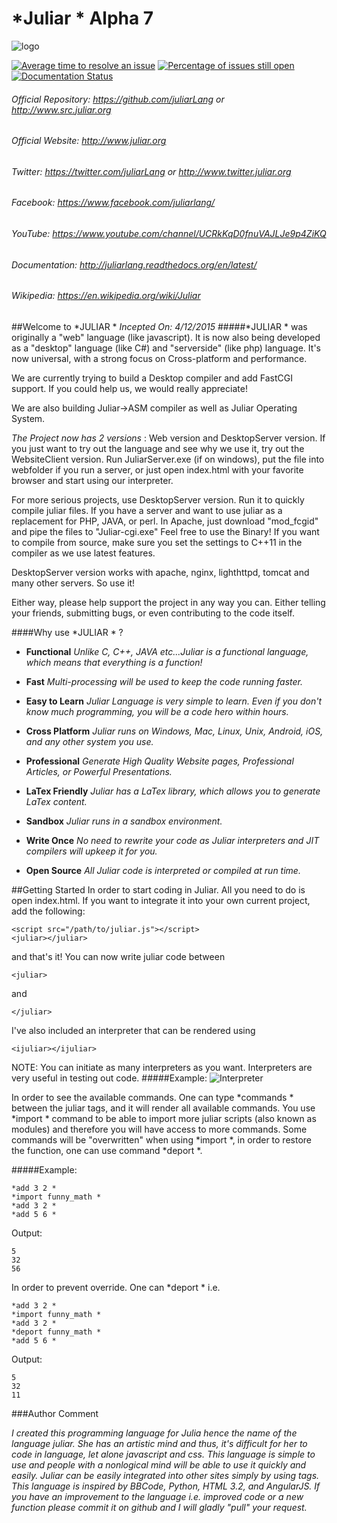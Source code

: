 # *Juliar * Alpha 7
![logo](https://cloud.githubusercontent.com/assets/11934545/9560198/1641db26-4dd6-11e5-8b7d-8aaf54ca2ea1.png)

[![Average time to resolve an issue](http://isitmaintained.com/badge/resolution/juliarLang/juliar.svg)](http://isitmaintained.com/project/juliarLang/juliar "Average time to resolve an issue")
[![Percentage of issues still open](http://isitmaintained.com/badge/open/juliarLang/juliar.svg)](http://isitmaintained.com/project/juliarLang/juliar "Percentage of issues still open")
[![Documentation Status](https://readthedocs.org/projects/juliarlang/badge/?version=latest)](http://juliarlang.readthedocs.org/en/latest/?badge=latest)


###### Official Repository: https://github.com/juliarLang or http://www.src.juliar.org
###### Official Website: http://www.juliar.org
###### Twitter: https://twitter.com/juliarLang or http://www.twitter.juliar.org
###### Facebook: https://www.facebook.com/juliarlang/
###### YouTube: https://www.youtube.com/channel/UCRkKqD0fnuVAJLJe9p4ZiKQ
###### Documentation: http://juliarlang.readthedocs.org/en/latest/
###### Wikipedia: https://en.wikipedia.org/wiki/Juliar

##Welcome to *JULIAR *
_Incepted On: 4/12/2015_
#####*JULIAR * was originally a "web" language (like javascript). It is now also being developed as a "desktop" language (like C#) and "serverside" (like php) language.
It's now universal, with a strong focus on Cross-platform and performance.

We are currently trying to build a Desktop compiler and add FastCGI support. If you could help us, we would really appreciate!

We are also building Juliar->ASM compiler as well as Juliar Operating System.

_The Project now has 2 versions_ : Web version and DesktopServer version. If you just want to try out the language and see why we use it, try out
the WebsiteClient version. Run JuliarServer.exe (if on windows), put the file into webfolder if you run a server, or just open index.html with 
your favorite browser and start using our interpreter.

For more serious projects, use DesktopServer version. Run it to quickly compile juliar files. If you have a server and want to use juliar
as a replacement for PHP, JAVA, or perl. In Apache, just download "mod_fcgid" and pipe the files to "Juliar-cgi.exe"
Feel free to use the Binary! If you want to compile from source, make sure you set the settings to C++11 in the compiler
as we use latest features.

DesktopServer version works with apache, nginx, lighthttpd, tomcat and many other servers. So use it!

Either way, please help support the project in any way you can. Either telling your friends, submitting bugs, or even contributing to the code itself.

####Why use *JULIAR * ?

- __Functional__ _Unlike C, C++, JAVA etc...Juliar is a functional language, which means that everything is a function!_

- __Fast__ _Multi-processing will be used to keep the code running faster._

- __Easy to Learn__ _Juliar Language is very simple to learn. Even if you don't know much programming, you will be a code hero within hours._

- __Cross Platform__ _Juliar runs on Windows, Mac, Linux, Unix, Android, iOS, and any other system you use._

- __Professional__ _Generate High Quality Website pages, Professional Articles, or Powerful Presentations._

- __LaTex Friendly__ _Juliar has a LaTex library, which allows you to generate LaTex content._

- __Sandbox__ _Juliar runs in a sandbox environment._

- __Write Once__ _No need to rewrite your code as Juliar interpreters and JIT compilers will upkeep it for you._

- __Open Source__ _All Juliar code is interpreted or compiled at run time._

##Getting Started
In order to start coding in Juliar. All you need to do is open index.html.
If you want to integrate it into your own current project, add the following:

	<script src="/path/to/juliar.js"></script>
	<juliar></juliar>

and that's it! You can now write juliar code between 

	<juliar>
	
and

    </juliar>

I've also included an interpreter that can be rendered using 

	<ijuliar></ijuliar>
	
NOTE: You can initiate as many interpreters as you want.
Interpreters are very useful in testing out code.
#####Example:
![Interpreter](http://i1382.photobucket.com/albums/ah274/andreifundrei/simple_zpsvejpkyu2.png)

In order to see the available commands. One can type *commands *  between the juliar tags, and it will render all available commands.
You use *import * command to be able to import more juliar scripts (also known as modules) and therefore you will have access to more commands. Some commands will be "overwritten" when using *import *, in order to restore the function, one can use command *deport *. 

#####Example:

	*add 3 2 *
	*import funny_math *
	*add 3 2 *
	*add 5 6 *
	
Output:

	5
	32 
	56

In order to prevent override. One can *deport * i.e.

	*add 3 2 *
	*import funny_math *
	*add 3 2 *
	*deport funny_math *
	*add 5 6 *
	
Output:

	5
	32 
	11

###Author Comment

_I created this programming language for Julia hence the name of the language juliar.
She has an artistic mind and thus, it's difficult for her to code in language, let alone javascript and css.
This language is simple to use and people with a nonlogical mind will be able to use it quickly and easily.
Juliar can be easily  integrated into other sites simply by using <juliar></juliar> tags.
This language is inspired by BBCode, Python, HTML 3.2, and AngularJS.
If you have an improvement to the language i.e. improved code or a new function please commit it on github 
and I will gladly "pull" your request._